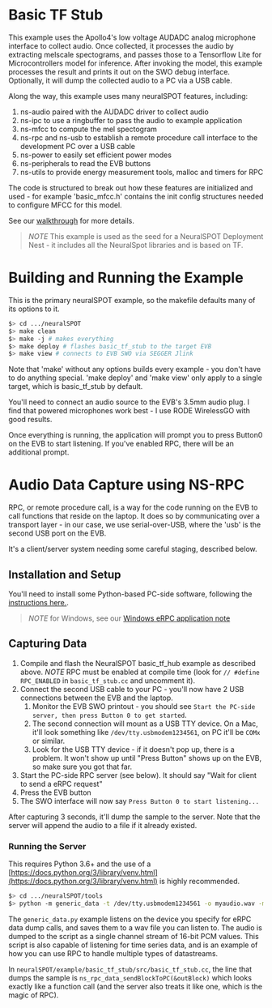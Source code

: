 # Basic TF Stub
This example uses the Apollo4's low voltage AUDADC analog microphone interface to collect audio. Once collected, it processes the audio by extracting melscale spectograms, and passes those to a Tensorflow Lite for Microcontrollers model for inference. After invoking the model, this example processes the result and prints it out on the SWO debug interface. Optionally, it will dump the collected audio to a PC via a USB cable.

Along the way, this example uses many neuralSPOT features, including:
1. ns-audio paired with the AUDADC driver to collect audio
2. ns-ipc to use a ringbuffer to pass the audio to example application
3. ns-mfcc to compute the mel spectogram
4. ns-rpc and ns-usb to establish a remote procedure call interface to the development PC over a USB cable
5. ns-power to easily set efficient power modes
6. ns-peripherals to read the EVB buttons
7. ns-utils to provide energy measurement tools, malloc and timers for RPC

The code is structured to break out how these features are initialized and used - for example 'basic_mfcc.h' contains the init config structures needed to configure MFCC for this model.

See our [walkthrough](../../docs/Understanding-neuralSPOT-via-the-Basic-Tensorflow-Example.md) for more details.

>*NOTE* This example is used as the seed for a NeuralSPOT Deployment Nest - it includes all the NeuralSpot libraries and is based on TF.

# Building and Running the Example
This is the primary neuralSPOT example, so the makefile defaults many of its options to it.

```bash
$> cd .../neuralSPOT
$> make clean
$> make -j # makes everything
$> make deploy # flashes basic_tf_stub to the target EVB
$> make view # connects to EVB SWO via SEGGER Jlink
```
Note that 'make' without any options builds every example - you don't have to do anything special. 'make deploy' and 'make view' only apply to a single target, which is basic_tf_stub by default.

You'll need to connect an audio source to the EVB's 3.5mm audio plug. I find that powered microphones work best - I use RODE WirelessGO with good results.

Once everything is running, the application will prompt you to press Button0 on the EVB to start listening. If you've enabled RPC, there will be an additional prompt.

# Audio Data Capture using NS-RPC
RPC, or remote procedure call, is a way for the code running on the EVB to call functions that reside on the laptop. It does so by communicating over a transport layer - in our case, we use serial-over-USB, where the 'usb' is the second USB port on the EVB.

It's a client/server system needing some careful staging, described below.

## Installation and Setup
You'll need to install some Python-based PC-side software, following the [instructions here.](../../neuralspot/ns-rpc/README.md).

> *NOTE* for Windows, see our [Windows eRPC application note](../../docs/Application-Note-neuralSPOT-and-Windows.md)

## Capturing Data
1. Compile and flash the NeuralSPOT basic_tf_hub example as described above. *NOTE* RPC must be enabled at compile time (look for `// #define RPC_ENABLED` in `basic_tf_stub.cc` and uncomment it).
2. Connect the second USB cable to your PC - you'll now have 2 USB connections between the EVB and the laptop.
    1. Monitor the EVB SWO printout - you should see `Start the PC-side server, then press Button 0 to get started`.
    2. The second connection will mount as a USB TTY device. On a Mac, it'll look something like `/dev/tty.usbmodem1234561`, on PC it'll be `COMx` or similar.
    3. Look for the USB TTY device - if it doesn't pop up, there is a problem. It won't show up until "Press Button" shows up on the EVB, so make sure you got that far.
3. Start the PC-side RPC server (see below). It should say "Wait for client to send a eRPC request"
4. Press the EVB button
5. The SWO interface will now say `Press Button 0 to start listening...`

After capturing 3 seconds, it'll dump the sample to the server. Note that the server will append the audio to a file if it already existed.

### Running the Server

This requires Python 3.6+ and the use of a [https://docs.python.org/3/library/venv.html](https://docs.python.org/3/library/venv.html) is highly recommended.

```bash
$> cd .../neuralSPOT/tools
$> python -m generic_data -t /dev/tty.usbmodem1234561 -o myaudio.wav -m server # replace the /dev... with device from 2.2 above
```

The `generic_data.py` example listens on the device you specify for eRPC data dump calls, and saves them to a wav file you can listen to. The audio is dumped to the script as a single channel stream of 16-bit PCM values. This script is also capable of listening for time series data, and is an example of how you can use RPC to handle multiple types of datastreams.

In `neuralSPOT/example/basic_tf_stub/src/basic_tf_stub.cc`, the line that dumps the sample is `ns_rpc_data_sendBlockToPC(&outBlock)` which looks exactly like a function call (and the server also treats it like one, which is the magic of RPC).
